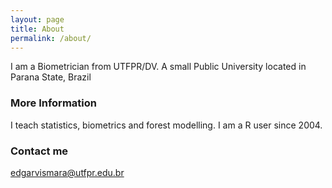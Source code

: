 ```yaml
---
layout: page
title: About
permalink: /about/
---
```


I am a Biometrician from UTFPR/DV. A small Public University located in Parana State, Brazil

### More Information

I teach statistics, biometrics and forest modelling. I am a R user since 2004. 

### Contact me

[edgarvismara@utfpr.edu.br](mailto:edgarvismara@utfpr.edu.br)
